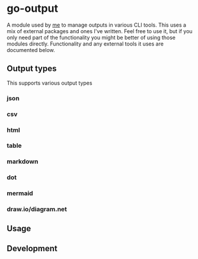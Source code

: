 # go-output

A module used by [me](https://github.com/ArjenSchwarz/) to manage outputs in various CLI tools. This uses a mix of external packages and ones I've written. Feel free to use it, but if you only need part of the functionality you might be better of using those modules directly. Functionality and any external tools it uses are documented below.

## Output types

This supports various output types

### json


### csv


### html


### table


### markdown


### dot


### mermaid


### draw.io/diagram.net


## Usage




## Development

